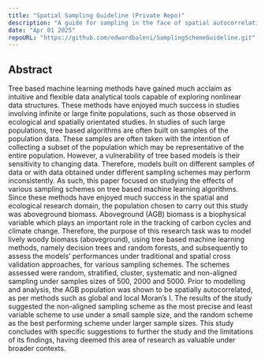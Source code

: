```yaml
---
title: "Spatial Sampling Guideline (Private Repo)"
description: "A guide for sampling in the face of spatial autocorrelation."
date: "Apr 01 2025"
repoURL: "https://github.com/edwardbaleni/SamplingSchemeGuideline.git"
---
```


## Abstract

Tree based machine learning methods have gained much acclaim as intuitive and flexible data analytical tools capable of exploring nonlinear data structures. These methods have enjoyed much success in studies involving infinite or large finite populations, such as those observed in ecological and spatially orientated studies. In studies of such large populations, tree based algorithms are often built on samples of the population data. These samples are often taken with the intention of collecting a subset of the population which may be representative of the entire population. However, a vulnerability of tree based models is their sensitivity to changing data. Therefore, models built on different samples of data or with data obtained under different sampling schemes may perform inconsistently. As such, this paper focused on studying the effects of various sampling schemes on tree based machine learning algorithms. Since these methods have enjoyed much success in the spatial and ecological research domain, the population chosen to carry out this study was aboveground biomass. Aboveground (AGB) biomass is a biophysical variable which plays an important role in the tracking of carbon cycles and climate change. Therefore, the purpose of this research task was to model lively woody biomass (aboveground), using tree based machine learning methods, namely decision trees and random forests, and subsequently to assess the models’ performances under traditional and spatial cross validation approaches, for various sampling schemes. The schemes assessed were random, stratified, cluster, systematic and non-aligned sampling under samples sizes of 500, 2000 and 5000. Prior to modelling and analysis, the AGB population was shown to be spatially autocorrelated, as per methods such as global and local Moran’s I. The results of the study suggested the non-aligned sampling scheme as the most precise and least variable scheme to use under a small sample size, and the random scheme as the best performing scheme under larger sample sizes. This study concludes with specific suggestions to further the study and the limitations of its findings, having deemed this area of research as valuable under broader contexts.
